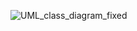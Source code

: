 
![UML_class_diagram_fixed](https://github.com/user-attachments/assets/93c469a5-314a-4de6-a4fd-b3fa9befd2e6)
